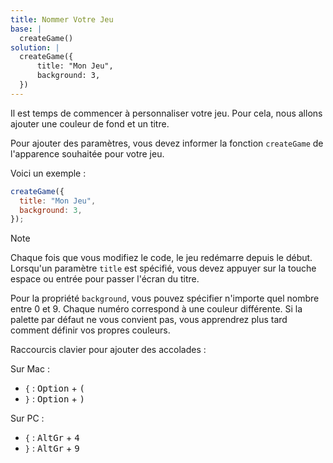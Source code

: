 ```yaml
---
title: Nommer Votre Jeu
base: |
  createGame()
solution: |
  createGame({
      title: "Mon Jeu",
      background: 3,
  })
---
```


Il est temps de commencer à personnaliser votre jeu. Pour cela, nous allons ajouter une couleur de fond et un titre.

Pour ajouter des paramètres, vous devez informer la fonction `createGame` de l'apparence souhaitée pour votre jeu.

Voici un exemple :

```js
createGame({
  title: "Mon Jeu",
  background: 3,
});
```

> [!NOTE]
> Chaque fois que vous modifiez le code, le jeu redémarre depuis le début.
> Lorsqu'un paramètre `title` est spécifié, vous devez appuyer sur la touche espace ou entrée pour passer l'écran du titre.

Pour la propriété `background`, vous pouvez spécifier n'importe quel nombre entre 0 et 9. Chaque numéro correspond à une couleur différente. Si la palette par défaut ne vous convient pas, vous apprendrez plus tard comment définir vos propres couleurs.

Raccourcis clavier pour ajouter des accolades :

Sur Mac :

- `{` : <kbd>Option</kbd> + <kbd>(</kbd>
- `}` : <kbd>Option</kbd> + <kbd>)</kbd>

Sur PC :

- `{` : <kbd>AltGr</kbd> + <kbd>4</kbd>
- `}` : <kbd>AltGr</kbd> + <kbd>9</kbd>
